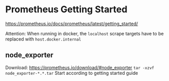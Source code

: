# Prometheus Getting Started

https://prometheus.io/docs/prometheus/latest/getting_started/

Attention: When running in docker, the `localhost` scrape targets have to be replaced with `host.docker.internal`

## node_exporter
Download: https://prometheus.io/download/#node_exporter
```tar -xzvf node_exporter-*.*.tar```
Start according to getting started guide